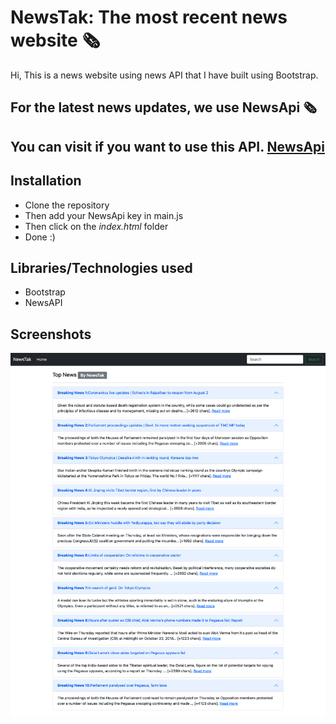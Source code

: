 # NewsTak: The most recent news website 🗞️
Hi, This is a news website using news API that I have built using Bootstrap.

## For the latest news updates, we use NewsApi 🗞️

## You can visit if you want to use this API. [NewsApi](https://newsapi.org)

## Installation
* Clone the repository
* Then add your NewsApi key in main.js
* Then click on the *index.html* folder
* Done :)

## Libraries/Technologies used
* Bootstrap
* NewsAPI

## Screenshots
![NewsTak website screenshot](https://github.com/kishlayjeet/NewsTak-News-Website/blob/main/preview.png?raw=true)
